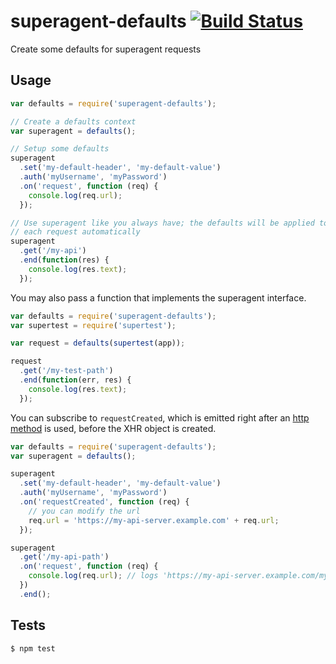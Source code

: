 superagent-defaults [![Build Status](https://travis-ci.org/camshaft/superagent-defaults.png)](https://travis-ci.org/camshaft/superagent-defaults)
===================

Create some defaults for superagent requests

Usage
-----

```js
var defaults = require('superagent-defaults');

// Create a defaults context
var superagent = defaults();

// Setup some defaults
superagent
  .set('my-default-header', 'my-default-value')
  .auth('myUsername', 'myPassword')
  .on('request', function (req) {
    console.log(req.url);
  });

// Use superagent like you always have; the defaults will be applied to
// each request automatically
superagent
  .get('/my-api')
  .end(function(res) {
    console.log(res.text);
  });
```

You may also pass a function that implements the superagent interface.

```js
var defaults = require('superagent-defaults');
var supertest = require('supertest');

var request = defaults(supertest(app));

request
  .get('/my-test-path')
  .end(function(err, res) {
    console.log(res.text);
  });
```

You can subscribe to `requestCreated`, which is emitted right after an [http method](lib/methods.js) is used,
 before the XHR object is created.

```js
var defaults = require('superagent-defaults');
var superagent = defaults();

superagent
  .set('my-default-header', 'my-default-value')
  .auth('myUsername', 'myPassword')
  .on('requestCreated', function (req) {
    // you can modify the url
    req.url = 'https://my-api-server.example.com' + req.url;
  });

superagent
  .get('/my-api-path')
  .on('request', function (req) {
    console.log(req.url); // logs 'https://my-api-server.example.com/my-api-path'
  })
  .end();
```

Tests
-----

```sh
$ npm test
```
